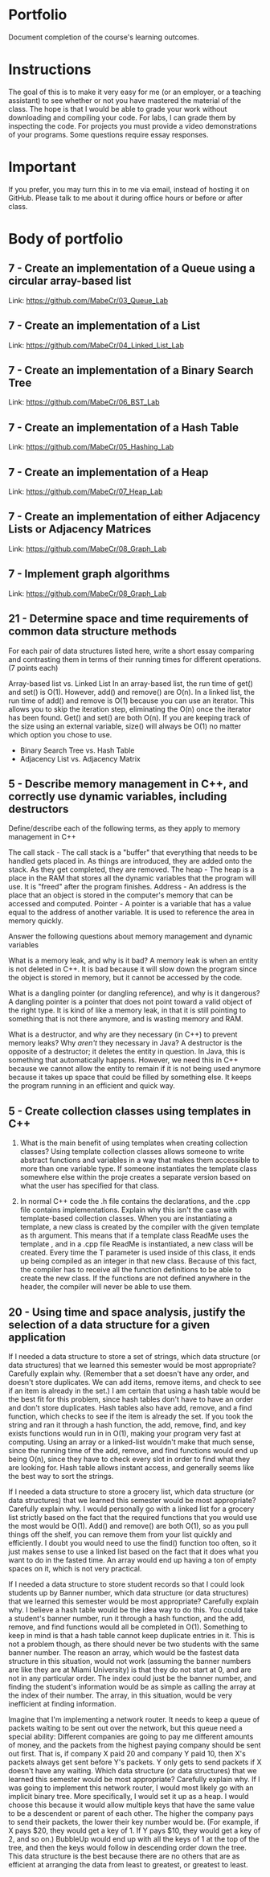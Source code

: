 Portfolio
=========
Document completion of the course's learning outcomes.

Instructions
====
The goal of this is to make it very easy for me (or an employer, or a teaching assistant) to see whether or not you have mastered the material of the class. The hope is that I would be able to grade your work without downloading and compiling your code. For labs, I can grade them by inspecting the code. For projects you must provide a video demonstrations of your programs. Some questions require essay responses.

Important
=========
If you prefer, you may turn this in to me via email, instead of hosting it on GitHub. Please talk to me about it during office hours or before or after class.

Body of portfolio
====

7 - Create an implementation of a Queue using a circular array-based list
----
Link: https://github.com/MabeCr/03_Queue_Lab

7 - Create an implementation of a List
----
Link: https://github.com/MabeCr/04_Linked_List_Lab

7 - Create an implementation of a Binary Search Tree
----
Link: https://github.com/MabeCr/06_BST_Lab

7 - Create an implementation of a Hash Table
----
Link: https://github.com/MabeCr/05_Hashing_Lab

7 - Create an implementation of a Heap
----
Link: https://github.com/MabeCr/07_Heap_Lab

7 - Create an implementation of either Adjacency Lists or Adjacency Matrices
----
Link: https://github.com/MabeCr/08_Graph_Lab

7 - Implement graph algorithms
----
Link: https://github.com/MabeCr/08_Graph_Lab

21 - Determine space and time requirements of common data structure methods
-----
For each pair of data structures listed here, write a short essay comparing and contrasting them in terms of their running times for different operations. (7 points each)

Array-based list vs. Linked List
	In an array-based list, the run time of get() and set() is O(1). However, add() and remove() are O(n).
	In a linked list, the run time of add() and remove is O(1) because you can use an iterator. This allows you to skip the iteration step, eliminating the O(n) 		once the iterator has been found. Get() and set() are both O(n). If you are keeping track of the size using an external variable, size() will always be O(1) no 	matter which option you chose to use.

* Binary Search Tree vs. Hash Table
* Adjacency List vs. Adjacency Matrix

5 - Describe memory management in C++, and correctly use dynamic variables, including destructors
----
Define/describe each of the following terms, as they apply to memory management in C++

The call stack - The call stack is a "buffer" that everything that needs to be handled gets placed in. As things are introduced, they are added onto the stack. As they 	get completed, they are removed.
The heap - The heap is a place in the RAM that stores all the dynamic variables that the program will use. It is "freed" after the program finishes.
Address - An address is the place that an object is stored in the computer's memory that can be accessed and computed.
Pointer - A pointer is a variable that has a value equal to the address of another variable. It is used to reference the area in memory quickly.

Answer the following questions about memory management and dynamic variables

What is a memory leak, and why is it bad?
	A memory leak is when an entity is not deleted in C++. It is bad because it will slow down the program since the object is stored in memory, but it 		cannot be accessed by the code.

What is a dangling pointer (or dangling reference), and why is it dangerous?
	A dangling pointer is a pointer that does not point toward a valid object of the right type. It is kind of like a memory leak, in that it is still 		pointing to something that is not there anymore, and is wasting memory and RAM.

What is a destructor, and why are they necessary (in C++) to prevent memory leaks? Why *aren't* they necessary in Java?
	A destructor is the opposite of a destructor; it deletes the entity in question. In Java, this is something that automatically happens. However, we 		need this in C++ because we cannot allow the entity to remain if it is not being used anymore because it takes up space that could be filled by 		something else. It keeps the program running in an efficient and quick way.

5 - Create collection classes using templates in C++
----
1. What is the main benefit of using templates when creating collection classes?
	Using template collection classes allows someone to write abstract functions and variables in a way that makes them accessible to more than one 		variable type. If someone instantiates the template class somewhere else within the proje creates a separate version based on what the user has 	specified for that class.

2. In normal C++ code the .h file contains the declarations, and the .cpp file contains implementations. Explain why this isn't the case with template-based collection classes. 
	When you are instantiating a template, a new class is created by the compiler with the given template as th argument. This means that if a template 		class ReadMe uses the template <typename T>, and in a .cpp file ReadMe<int> is instantiated, a new class will be created. Every time the T parameter 	is used inside of this class, it ends up being compiled as an integer in that new class. Because of this fact, the compiler has to receive all the 		function definitions to be able to create the new class. If the functions are not defined anywhere in the header, the compiler will never be able to 	use them.

20 - Using time and space analysis, justify the selection of a data structure for a given application
----
If I needed a data structure to store a set of strings, which data structure (or data structures) that we learned this semester would be most appropriate? Carefully explain why. (Remember that a set doesn't have any order, and doesn't store duplicates. We can add items, remove items, and check to see if an item is already in the set.)
	I am certain that using a hash table would be the best fit for this problem, since hash tables don't have to have an order and don't store 	duplicates. Hash tables also have add, remove, and a find function, which checks to see if the item is already the set. If you took the string and 		ran it through a hash function, the add, remove, find, and key exists functions would run in in O(1), making your program very fast at computing. 		Using an array or a linked-list wouldn't make that much sense, since the running time of the add, remove, and find functions would end up being O(n), since they have to check every slot in order to find what they are looking for. Hash table allows instant access, and generally seems like the 	best way to sort the strings.

If I needed a data structure to store a grocery list, which data structure (or data structures) that we learned this semester would be most appropriate? Carefully explain why.
	I would personally go with a linked list for a grocery list strictly based on the fact that the required functions that you would use the most would 	be O(1). Add() and remove() are both O(1), so as you pull things off the shelf, you can remove them from your list quickly and efficiently. I 			doubt you would need to use the find() function too often, so it just makes sense to use a linked list based on the fact that it does what you want 		to do in the fasted time. An array would end up having a ton of empty spaces on it, which is not very practical.

If I needed a data structure to store student records so that I could look students up by Banner number, which data structure (or data structures) that we learned this semester would be most appropriate? Carefully explain why.
	I believe a hash table would be the idea way to do this. You could take a student's banner number, run it through a hash function, and the add, 		remove, and find functions would all be completed in O(1). Something to keep in mind is that a hash table cannot keep duplicate entries in it. This 		is not a problem though, as there should never be two students with the same banner number. The reason an array, which would be the fastest data 		structure in this situation, would not work (assuming the banner numbers are like they are at Miami University) is that they do not start at 0, and 		are not in any particular order. The index could just be the banner number, and finding the student's information would be as simple as calling the 		array at the index of their number. The array, in this situation, would be very inefficient at finding information. 

Imagine that I'm implementing a network router. It needs to keep a queue of packets waiting to be sent out over the network, but this queue need a special ability: Different companies are going to pay me different amounts of money, and the packets from the highest paying company should be sent out first. That is, if company X paid 20 and company Y paid 10, then X's packets always get sent before Y's packets. Y only gets to send packets if X doesn't have any waiting. Which data structure (or data structures) that we learned this semester would be most appropriate? Carefully explain why.
	If I was going to implement this network router, I would most likely go with an implicit binary tree. More specifically, I would set it up as a 	heap. I would choose this because it would allow multiple keys that have the same value to be a descendent or parent of each other. The higher the 	company pays to send their packets, the lower their key number would be. (For example, if X pays $20, they would get a key of 1. If Y pays $10, they 	would get a key of 2, and so on.) BubbleUp would end up with all the keys of 1 at the top of the tree, and then the keys would follow in descending 	order down the tree. This data structure is the best because there are no others that are as efficient at arranging the data from least to greatest, 	or greatest to least.
